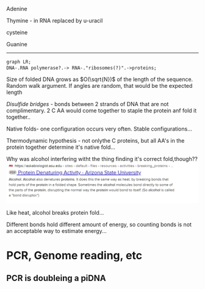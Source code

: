 



Adenine

Thymine - in RNA replaced by u-uracil

cysteine

Guanine

----

```mermaid
graph LR;
DNA-.RNA polymerase?.-> RNA-."ribosomes(?)".->proteins;
```


Size of folded DNA grows as $O(\sqrt{N})$ of the length of the sequence. Random walk argument. If angles are random, that would be the expected length

*Disulfide bridges* - bonds between 2 strands of DNA that are not complimentary.
2 C AA would come together to staple the protein anf fold it together..


Native folds- one configuration occurs very often. Stable configurations...



Thermodynamic hypothesis - not onlythe C proteins, but all AA's in the protein together determine it's native fold...

Why was alcohol interfering witht the thing finding it's correct fold,though??![](/assets/images/2022-07-30-21-23-18.png)

Like heat, alcohol breaks protein fold...


Different bonds hold different amount of energy, so counting bonds is not an acceptable way to estimate energy...



# PCR, Genome reading, etc


## PCR is doubleing a piDNA